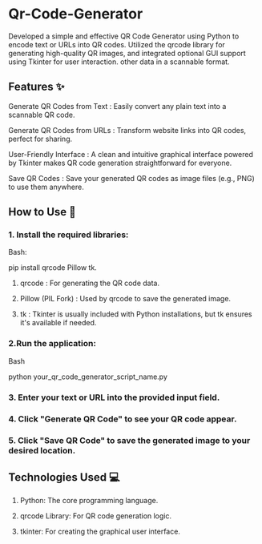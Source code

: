 # Qr-Code-Generator
Developed a simple and effective QR Code Generator using Python to encode text or URLs into QR codes. Utilized the qrcode library for generating high-quality QR images, and integrated optional GUI support using Tkinter for user interaction.  other data in a scannable format.
## Features ✨
Generate QR Codes from Text : Easily convert any plain text into a scannable QR code.

Generate QR Codes from URLs : Transform website links into QR codes, perfect for sharing.

User-Friendly Interface : A clean and intuitive graphical interface powered by Tkinter makes QR code generation straightforward for everyone.

Save QR Codes : Save your generated QR codes as image files (e.g., PNG) to use them anywhere.
## How to Use 🚀
### 1.  Install the required libraries:

Bash:

pip install qrcode Pillow tk.

1.  qrcode : For generating the QR code data.

2.  Pillow (PIL Fork) : Used by qrcode to save the generated image.

3.  tk : Tkinter is usually included with Python installations, but tk ensures it's available if needed.

### 2.Run the application:

Bash

python your_qr_code_generator_script_name.py

### 3. Enter your text or URL into the provided input field.

### 4. Click "Generate QR Code" to see your QR code appear.

### 5. Click "Save QR Code" to save the generated image to your desired location. 

## Technologies Used 💻
1. Python: The core programming language.

2. qrcode Library: For QR code generation logic.

3. tkinter: For creating the graphical user interface.







